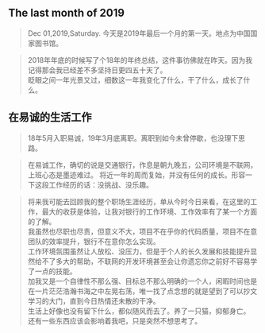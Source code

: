 ## The last month of 2019
> Dec 01,2019,Saturday. 
> 今天是2019年最后一个月的第一天。地点为中国国家图书馆。 

> 2018年年底的时候写了个18年的年终总结，这件事彷佛就在昨天。因为我记得那会我已经差不多坚持日更四五十天了。  
> 眨眼之间一年光景又过，细数这一年我变化了什么，干了什么，成长了什么。

## 在易诚的生活工作
> 18年5月入职易诚，19年3月底离职。离职到如今未曾停歇，也没理下思路。    

> 在易诚工作，确切的说是交通银行，作息是朝九晚五，公司环境是不联网，上班心态是墨迹难过。
> 将近一年的周而复始，并没有任何的成长。形容一下这段工作经历的话：没挑战、没乐趣。  

> 将来我可能去回顾我的整个职场生涯经历，单从今时今日来看，在这里的工作，最大的收获是体验，让我对银行的工作环境、工作效率有了某一个方面的了解。    
> 我虽然也尽职也尽责，但意义不大，项目不在乎你的代码质量，项目不在意团队的效率提升，银行不在意你怎么实现。  
> 工作环境氛围虽然让人放松、没压力，但是于个人的长久发展和技能提升显然给不了多大的帮助，不联网的开发环境甚至会让你遗忘你之前好不容易学了一点的技能。  
> 加我又是一个自律性不那么强、目标总不那么明确的一个人，闲暇时间也是在一片茫茫浩瀚书海之中左晃右荡，唯一找了点念想的就是望到了可以抄文学习的大门，直到今日热情还未散的干净。    
> 生活上好像也没有留下什么，都似随风而去了。养了一只猫，抑郁身亡。  
> 还有一些东西应该会影响着我吧，只是突然不想思考了。


